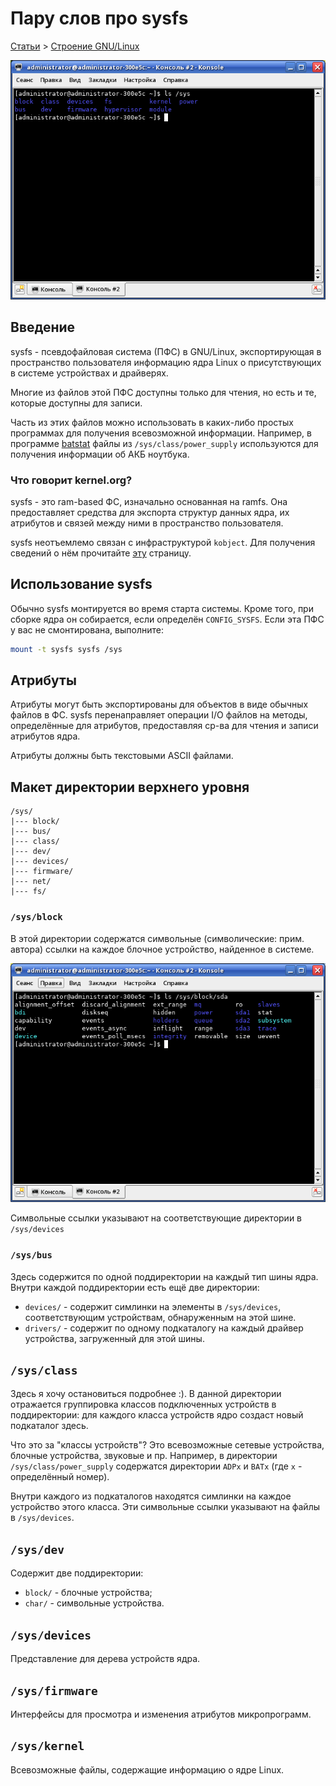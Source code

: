 # Пару слов про sysfs

[Статьи](../../stats.md) > [Строение GNU/Linux](../LinuxStr.preview.md)

![](pic/preview.png)

## Введение

sysfs - псевдофайловая система (ПФС) в GNU/Linux, экспортирующая в
пространство пользователя информацию ядра Linux о присутствующих в системе
устройствах и драйверях.

Многие из файлов этой ПФС доступны только для чтения, но есть и те, которые
доступны для записи.

Часть из этих файлов можно использовать в каких-либо простых программах для
получения всевозможной информации. Например, в программе
[batstat](https://github.com/Juve45/batstat) файлы из
`/sys/class/power_supply` используются для получения информации об АКБ
ноутбука.

### Что говорит kernel.org?

sysfs - это ram-based ФС, изначально основанная на ramfs. Она предоставляет
средства для экспорта структур данных ядра, их атрибутов и связей между ними в
пространство пользователя.

sysfs неотъемлемо связан с инфраструктурой `kobject`. Для получения сведений о
нём прочитайте [эту](https://www.kernel.org/doc/Documentation/kobject.txt)
страницу.

## Использование sysfs

Обычно sysfs монтируется во время старта системы. Кроме того, при сборке ядра он
собирается, если определён `CONFIG_SYSFS`. Если эта ПФС у вас не смонтирована,
выполните:

```bash
mount -t sysfs sysfs /sys
```

## Атрибуты

Атрибуты могут быть экспортированы для объектов в виде обычных файлов в ФС.
sysfs перенаправляет операции I/O файлов на методы, определённые для атрибутов,
предоставляя ср-ва для чтения и записи атрибутов ядра.

Атрибуты должны быть текстовыми ASCII файлами.

## Макет директории верхнего уровня

```
/sys/
|--- block/
|--- bus/
|--- class/
|--- dev/
|--- devices/
|--- firmware/
|--- net/
|--- fs/
```

### `/sys/block`

В этой директории содержатся символьные (символические: прим. автора) ссылки
на каждое блочное устройство, найденное в системе.

![](pic/block.png)

Символьные ссылки указывают на соответствующие директории в `/sys/devices`

### `/sys/bus`

Здесь содержится по одной поддиректории на каждый тип шины ядра. Внутри каждой
поддиректории есть ещё две директории:

- `devices/` - содержит симлинки на элементы в `/sys/devices`, соответствующим
  устройствам, обнаруженным на этой шине.
- `drivers/` - содержит по одному подкаталогу на каждый драйвер устройства,
  загруженный для этой шины.

## `/sys/class`

Здесь я хочу остановиться подробнее :). В данной директории отражается
группировка классов подключенных устройств в
поддиректории: для каждого класса устройств ядро создаст новый подкаталог здесь.

Что это за "классы устройств"? Это всевозможные сетевые устройства, блочные
устройства, звуковые и пр. Например, в директории `/sys/class/power_supply`
содержатся директории `ADPx` и `BATx` (где `x` - определённый номер).

Внутри каждого из подкаталогов находятся симлинки на каждое устройство этого
класса. Эти символьные ссылки указывают на файлы в `/sys/devices`.

## `/sys/dev`

Содержит две поддиректории:

- `block/` - блочные устройства;
- `char/` - символьные устройства.

## `/sys/devices`

Представление для дерева устройств ядра.

## `/sys/firmware`

Интерфейсы для просмотра и изменения атрибутов микропрограмм.

## `/sys/kernel`

Всевозможные файлы, содержащие информацию о ядре Linux.
